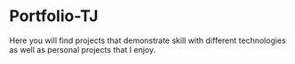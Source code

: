 # Portfolio-TJ

Here you will find projects that demonstrate skill with different technologies as well as personal projects that I enjoy.

